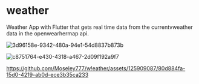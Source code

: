 # weather
Weather App with Flutter that gets real time data from the currentvweather data in the openwearhermap api.


![3d96158e-9342-480a-94e1-54d8837b873b](https://github.com/Moseley777/weather/assets/125909087/bc179d81-584d-4686-a5f6-d17de7ba668a)

![c8751764-e430-4318-a467-2d09f192a9f7](https://github.com/Moseley777/weather/assets/125909087/cde21798-a169-450e-9d15-4b2f846042cd)

https://github.com/Moseley777/w!eather/assets/125909087/80d884fa-15d0-4219-ab0d-ece3b35ca233

